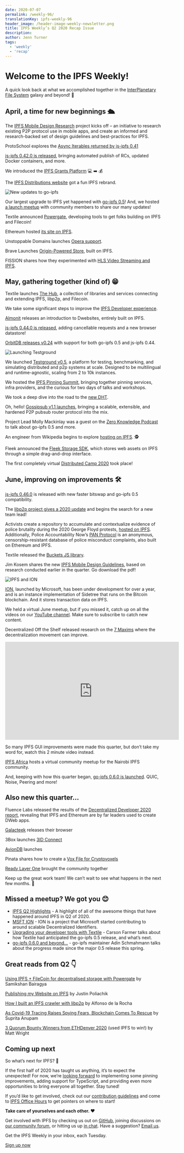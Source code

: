 ```yaml
---
date: 2020-07-07
permalink: /weekly-96/
translationKey: ipfs-weekly-96
header_image: /header-image-weekly-newsletter.png
title: IPFS Weekly’s Q2 2020 Recap Issue
description:
author: Jenn Turner
tags:
  - 'weekly'
  - 'recap'
---
```


# Welcome to the IPFS Weekly!

A quick look back at what we accomplished together in the [InterPlanetary File System](https://ipfs.io/) galaxy and beyond! 🚀

## April, a time for new beginnings 🛳

The [IPFS Mobile Design Research](https://blog.ipfs.eth.link/2020-04-10-ipfs-mobile-design-research/) project kicks off – an initiative to research existing P2P protocol use in mobile apps, and create an informed and research-backed set of design guidelines and best-practices for IPFS.

ProtoSchool explores the [Async Iterables returned by js-ipfs 0.41](https://school.us4.list-manage.com/track/click?u=41e9e493c56c3865870435d91&id=d160d74ae0&e=28ddac0f86)

[js-ipfs 0.42.0 is released](https://blog.ipfs.eth.link/2020-04-14-js-ipfs-0-42/), bringing automated publish of RCs, updated Docker containers, and more.

We introduced the [IPFS Grants Platform](https://blog.ipfs.eth.link/2020-04-20-ipfs-grants-platform/) 💻 ➡️ 💰

The [IPFS Distributions website](https://dist.ipfs.io/) got a fun IPFS rebrand.

![New updates to go-ipfs](../assets/090-go-ipfs-0-5-0-header-image.png)

Our largest upgrade to IPFS yet happened with [go-ipfs 0.5](https://blog.ipfs.eth.link/2020-04-28-go-ipfs-0-5-0/)! And, we hosted [a launch meetup](https://www.youtube.com/watch?list=PLuhRWgmPaHtQ26F2MIuogvo0so9QUgH1r&v=RxJSUBeqOKU&feature=emb_log) with community members to share our many updates!

Textile announced [Powergate](https://blog.textile.io/filecoin-tools-progress-update-8-april/), developing tools to get folks building on IPFS and Filecoin!

Ethereum hosted [its site on IPFS](https://twitter.com/samonchain/status/1247229402431119360).

Unstoppable Domains launches [Opera support](https://unstoppabledomains.com/opera).

Brave Launches [Origin-Powered Store](https://brave.com/brave-launches-new-swag-store-powered-by-origin/), built on IPFS.

FISSION shares how they experimented with [HLS Video Streaming and IPFS](https://blog.fission.codes/experimenting-with-hls-video-streaming-and-ipfs/).

## May, gathering together (kind of) 😁

Textile launches [The Hub](https://blog.textile.io/announcing-the-textile-protocol-hub/), a collection of libraries and services connecting and extending IPFS, libp2p, and Filecoin.

We take some significant steps to improve the [IPFS Developer experience](https://blog.ipfs.eth.link/2020-05-05-developer-experience/).

[Almonit](http://blog.almonit.eth.link/2020-05-21/Introduction_to_Dwebsitse.html) releases an introduction to Dwebsites, entirely built on IPFS.

[js-ipfs 0.44.0 is released](https://blog.ipfs.eth.link/2020-05-21-js-ipfs-0-44/), adding cancellable requests and a new browser datastore!

[OrbitDB releases v0.24](https://github.com/orbitdb/orbit-db/issues/772#issuecomment-632357888) with support for both go-ipfs 0.5 and js-ipfs 0.44.

![Launching Testground](../assets/092-launching-testground-header-image.png)

We launched [Testground v0.5](https://blog.ipfs.eth.link/2020-05-06-launching-testground/), a platform for testing, benchmarking, and simulating distributed and p2p systems at scale. Designed to be multilingual and runtime-agnostic, scaling from 2 to 10k instances.

We hosted the [IPFS Pinning Summit](https://blog.ipfs.eth.link/2020-05-13-ipfs-pinning-summit-recap/), bringing together pinning services, infra providers, and the curious for two days of talks and workshops.

We took a deep dive into the road to the [new DHT](https://blog.ipfs.eth.link/2020-05-19-road-to-dht/).

Oh, hello! [Gossipsub v1.1 launches](https://blog.ipfs.eth.link/2020-05-20-gossipsub-v1.1/), bringing a scalable, extensible, and hardened P2P pubsub router protocol into the mix.

Project Lead Molly Mackinlay was a guest on the [Zero Knowledge Podcast](https://www.zeroknowledge.fm/129) to talk about go-ipfs 0.5 and more.

An engineer from Wikipedia begins to explore [hosting on IPFS](https://github.com/santhoshtr/wikipedia-ipfs). 🕵️

Fleek announced the [Fleek Storage SDK](https://blog.fleek.co/posts/fleek-storage-nft), which stores web assets on IPFS through a simple drag-and-drop interface.

The first completely virtual [Distributed Camp 2020](https://distributed.camp/) took place!

## June, improving on improvements 🛠

[js-ipfs 0.46.0](https://blog.ipfs.eth.link/2020-06-08-js-ipfs-0-46/) is released with new faster bitswap and go-ipfs 0.5 compatibility.

The [libp2p project gives a 2020 update](https://blog.ipfs.eth.link/2020-06-09-libp2p-in-2020/) and begins the search for a new team lead!

Activists create a repository to accumulate and contextualize evidence of police brutality during the 2020 George Floyd protests, [hosted on IPFS](https://github.com/2020PB/police-brutality). Additionally, Police Accountability Now’s [PAN Protocol](https://decrypt.co/32614/blockchain-police-brutality-database-gives-bad-cops-nowhere-to-hide) is an anonymous, censorship-resistant database of police misconduct complaints, also built on Ethereum and IPFS.

Textile released the [Buckets JS library](https://textileio.github.io/js-hub/docs/hub.buckets).

Jim Kosem shares the new [IPFS Mobile Design Guidelines](https://blog.ipfs.eth.link/2020-06-25-ipfs-mobile-design-guidelines/), based on research conducted earlier in the quarter. Go download the pdf!

![IPFS and ION](../assets/099-identity-ipfs-ion-header.png)

[ION](https://blog.ipfs.eth.link/2020-06-11-identity-ipfs-ion/), launched by Microsoft, has been under development for over a year, and is an instance implementation of Sidetree that runs on the Bitcoin blockchain. And it stores transaction data on IPFS.

We held a virtual June meetup, but if you missed it, catch up on all the videos on our [YouTube channel](https://www.youtube.com/playlist?list=PLuhRWgmPaHtToVYaDkd6ZTwB2Lo30s1vB). Make sure to subscribe to catch new content.

Decentralized Off the Shelf released research on the [7 Maxims](https://decentpatterns.xyz/report/) where the decentralization movement can improve.

<iframe width="560" height="315" src="https://www.youtube.com/embed/1bKC7iPzWkc" frameborder="0" allow="accelerometer; autoplay; encrypted-media; gyroscope; picture-in-picture" allowfullscreen></iframe>
<br>

So many IPFS GUI improvements were made this quarter, but don’t take my word for, watch this 2 minute video instead.

[IPFS Africa](https://www.eventbrite.co.uk/e/ipfs-community-meetup-nairobi-tickets-108105257736) hosts a virtual community meetup for the Nairobi IPFS community.

And, keeping with how this quarter began, [go-ipfs 0.6.0 is launched](https://blog.ipfs.eth.link/2020-06-26-go-ipfs-0-6-0/). QUIC, Noise, Peering and more!

## Also new this quarter...

Fluence Labs released the results of the [Decentralized Developer 2020 report](https://medium.com/fluence-network/decentralized-web-developer-report-2020-5b41a8d86789), revealing that IPFS and Ethereum are by far leaders used to create DWeb apps.

[Galacteek](https://discuss.ipfs.io/t/galacteek-browser-v0-4-20-release/7582) releases their browser

3Box launches [3ID Connect](https://medium.com/3box/introducing-3id-connect-531af4f84d3f)

[AvionDB](https://simpleaswater.com/intro-to-aviondb/) launches

Pinata shares how to create a [Vox File for Cryptovoxels](https://medium.com/pinata/how-to-create-a-vox-file-for-cryptovoxels-39768edd8622)

[Ready Layer One](https://www.youtube.com/channel/UC-JxjKyX63VGkRM-8jziK8Q) brought the community together

Keep up the great work team! We can’t wait to see what happens in the next few months. 🎉

## Missed a meetup? We got you 😊

- [IPFS Q2 Highlights](https://www.youtube.com/watch?v=yhbht93ln0w) - A highlight of all of the awesome things that have happened around IPFS in Q2 of 2020.
- [MSFT ION](https://www.youtube.com/watch?v=8kxfOyEelPs) - ION is a project that Microsoft started contributing to around scalable Decentralized Identifiers.
- [Upgrading your developer tools with Textile](https://www.youtube.com/watch?v=ZuRQOWonL0M) - Carson Farmer talks about how Textile had anticipated the go-ipfs 0.5 release, and what’s next.
- [go-ipfs 0.6.0 and beyond...](https://www.youtube.com/watch?v=SJejHfPJxl4) - go-ipfs maintainer Adin Schmahmann talks about the progress made since the major 0.5 release this spring.

## Great reads from Q2 👇

[Using IPFS + FileCoin for decentralised storage with Powergate](https://medium.com/@samikshan/using-ipfs-filecoin-for-decentralised-storage-with-powergate-71ffe42f8c09) by Samikshan Bairagya

[Publishing my Website on IPFS](http://justinpoliachik.com/posts/2020-03_ipfs_website/) by Justin Poliachik

[How I built an IPFS crawler with libp2p](https://adlrocha.substack.com/p/adlrocha-how-i-built-an-ipfs-crawler) by Alfonso de la Rocha

[As Covid-19 Tracing Raises Spying Fears, Blockchain Comes To Rescue](https://inc42.com/features/startups-vs-covid19-as-patient-tracing-raises-spying-fears-blockchain-comes-to-the-rescue/) by Suprita Anupam

[3 Quorum Bounty Winners from ETHDenver 2020](https://medium.com/@mateo_ventures/3-quorum-bounty-winners-from-ethdenver-2020-cb37a0d91386) (used IPFS to win!) by Matt Wright

## Coming up next

So what’s next for IPFS? 🤔

If the first half of 2020 has taught us anything, it’s to expect the unexpected! For now, we’re [looking forward](https://github.com/orgs/ipfs/projects/6) to implementing some pinning improvements, adding support for TypeScript, and providing even more opportunities to bring everyone all together. Stay tuned!

If you’d like to get involved, check out our [contribution guidelines](https://github.com/ipfs/community/blob/master/CONTRIBUTING.md) and come to [IPFS Office Hours](https://github.com/ipfs/community/issues?utf8=%E2%9C%93&q=label%3A%22%F0%9F%99%8C%F0%9F%8F%BD+IPFS+Weekly+Call%22+) to get pointers on where to start!

**Take care of yourselves and each other. ❤️**

Get involved with IPFS by checking us out on [GitHub](https://github.com/ipfs), joining discussions on [our community forum](https://discuss.ipfs.io/), or hitting us up [in chat](https://riot.im/app/#/room/#ipfs:matrix.org). Have a suggestion? [Email us](mailto:newsletter@ipfs.io).

Get the IPFS Weekly in your inbox, each Tuesday.

<p><a href="https://ipfs.us4.list-manage.com/subscribe?u=25473244c7d18b897f5a1ff6b&amp;id=cad54b2230" class="button button-primary">Sign up now</a></p>
